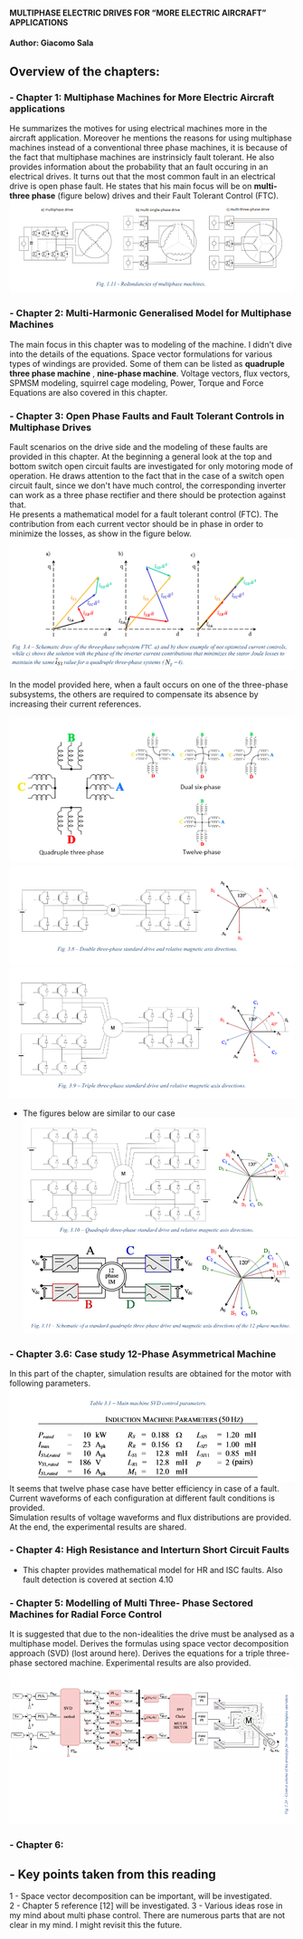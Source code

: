 #### MULTIPHASE ELECTRIC DRIVES FOR “MORE ELECTRIC AIRCRAFT” APPLICATIONS
#### Author: Giacomo Sala
## Overview of the chapters:

### - Chapter 1: Multiphase Machines for More Electric Aircraft applications
 He summarizes the motives for using electrical machines more in the aircraft application. Moreover he mentions the reasons for using multiphase machines instead of a conventional three phase machines, it is because of the fact that multiphase machines are instrinsicly fault tolerant. He also provides information about the probability that an fault occuring in an electrical drives. It turns out that the most common fault in an electrical drive is open phase fault. He states that his main focus will be on **multi-three phase** (figure below) drives and their Fault Tolerant Control (FTC).
![](fig1_11.PNG)

### - Chapter 2: Multi-Harmonic Generalised Model for Multiphase Machines
The main focus in this chapter was to modeling of the machine. I didn't dive into the details of the equations. Space vector formulations for various types of windings are provided. Some of them can be listed as **quadruple three phase machine** , **nine-phase machine**. Voltage vectors, flux vectors, SPMSM modeling, squirrel cage modeling, Power, Torque and Force Equations are also covered in this chapter.

### - Chapter 3: Open Phase Faults and Fault Tolerant Controls in Multiphase Drives
Fault scenarios on the drive side and the modeling of these faults are provided in this chapter. 
At the beginning a general look at the top and bottom switch open circuit faults are investigated for only motoring mode of operation. He draws attention to the fact that in the case of a switch open circuit fault, since we don't have much control, the corresponding inverter can work as a three phase rectifier and there should be protection against that.  
He presents a mathematical model for a fault tolerant control (FTC). The contribution from each current vector should be in phase in order to minimize the losses, as show in the figure below.
![](fig3_4.PNG)

In the model provided here, when a fault occurs on one of the three-phase subsystems, the others are required to compensate its absence by increasing their current references. 

![](fig3_7.PNG)
![](fig3_8.PNG)
![](fig3_9.PNG)
 - The figures below are similar to our case
![](fig3_10.PNG)
![](fig3_11.PNG)

### - Chapter 3.6: Case study 12-Phase Asymmetrical Machine
In this part of the chapter, simulation results are obtained for the motor with following parameters.
![](table3_1.png)
It seems that twelve phase case have better efficiency in case of a fault. Current waveforms of each configuration at different fault conditions is provided.   
Simulation results of voltage waveforms and flux distributions are provided. At the end, the experimental results are shared.

### - Chapter 4: High Resistance and Interturn Short Circuit Faults
 - This chapter provides mathematical model for HR and ISC faults. Also fault detection is covered at section 4.10

### - Chapter 5: Modelling of Multi Three- Phase Sectored Machines for Radial Force Control
It is suggested that due to the non-idealities the drive must be analysed as a multiphase model. Derives the formulas using space vector decomposition approach (SVD) (lost around here). Derives the equations for a triple three-phase sectored machine. Experimental results are also provided.
![control algorithm for the three sector-three phase ](fig5_24.png)

### - Chapter 6: 



## - Key points taken from this reading
1 - Space vector decomposition can be important, will be investigated.  
2 - Chapter 5 reference [12] will be investigated.
3 - Various ideas rose in my mind about multi phase control. There are numerous parts that are not clear in my mind. I might revisit this the future.
